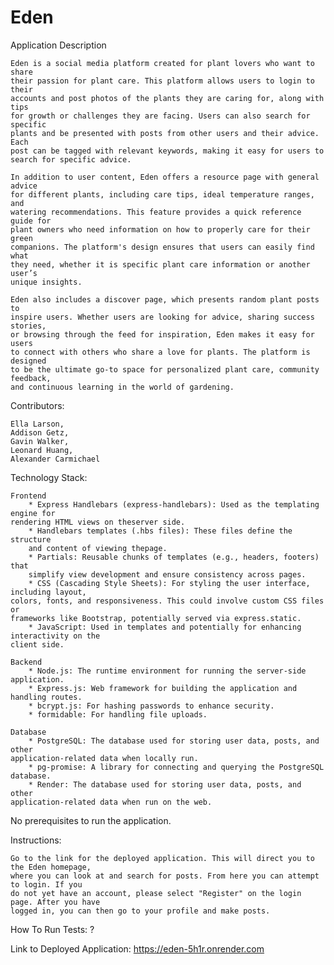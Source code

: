 # Eden 
Application Description

    Eden is a social media platform created for plant lovers who want to share 
    their passion for plant care. This platform allows users to login to their 
    accounts and post photos of the plants they are caring for, along with tips 
    for growth or challenges they are facing. Users can also search for specific
    plants and be presented with posts from other users and their advice. Each 
    post can be tagged with relevant keywords, making it easy for users to 
    search for specific advice.

	In addition to user content, Eden offers a resource page with general advice
    for different plants, including care tips, ideal temperature ranges, and 
    watering recommendations. This feature provides a quick reference guide for
    plant owners who need information on how to properly care for their green 
    companions. The platform's design ensures that users can easily find what 
    they need, whether it is specific plant care information or another user’s 
    unique insights.

	Eden also includes a discover page, which presents random plant posts to 
    inspire users. Whether users are looking for advice, sharing success stories,
    or browsing through the feed for inspiration, Eden makes it easy for users 
    to connect with others who share a love for plants. The platform is designed 
    to be the ultimate go-to space for personalized plant care, community feedback, 
    and continuous learning in the world of gardening.

Contributors:

    Ella Larson,
    Addison Getz,
    Gavin Walker,
    Leonard Huang,
    Alexander Carmichael

Technology Stack: 

    Frontend
        * Express Handlebars (express-handlebars): Used as the templating engine for 
	rendering HTML views on theserver side.
		* Handlebars templates (.hbs files): These files define the structure
  		and content of viewing thepage.
  		* Partials: Reusable chunks of templates (e.g., headers, footers) that 
   		simplify view development and ensure consistency across pages.
	    * CSS (Cascading Style Sheets): For styling the user interface, including layout, 
 	colors, fonts, and responsiveness. This could involve custom CSS files or 
  	frameworks like Bootstrap, potentially served via express.static.
	    * JavaScript: Used in templates and potentially for enhancing interactivity on the 
 	client side.
    
    Backend
        * Node.js: The runtime environment for running the server-side application.
        * Express.js: Web framework for building the application and handling routes.
        * bcrypt.js: For hashing passwords to enhance security.
        * formidable: For handling file uploads.
	
    Database
        * PostgreSQL: The database used for storing user data, posts, and other 
	application-related data when locally run.
        * pg-promise: A library for connecting and querying the PostgreSQL database.
	    * Render: The database used for storing user data, posts, and other 
 	application-related data when run on the web.

No prerequisites to run the application.

Instructions: 

    Go to the link for the deployed application. This will direct you to the Eden homepage, 
    where you can look at and search for posts. From here you can attempt to login. If you 
    do not yet have an account, please select "Register" on the login page. After you have 
    logged in, you can then go to your profile and make posts.

How To Run Tests: ?

Link to Deployed Application: https://eden-5h1r.onrender.com
